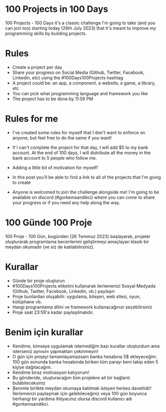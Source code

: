 
# 100 Projects in 100 Days

100 Projects - 100 Days it's a classic challenge I'm going to take (and you can join too) starting today (26th July 2023) that it's meant to improve my programming skills by building projects.

# Rules

- Create a project per day
- Share your progress on Social Media (Github, Twitter, Facebook, Linkedin, etc) using the #100Days100Projects hashtag
- A project could be: an app, a component, a website, a game, a library, etc
- You can pick what programming language and framework you like
- The project has to be done by 11:59 PM

# Rules for me

- I've created some rules for myself that I don't want to enforce on anyone, but feel free to do the same if you want!

- If I can't complete the project for that day, I will add $5 to my bank account. At the end of 100 days, I will distribute all the money in the bank account to 5 people who follow me.

- Adding a little bit of motivation for myself!

- In this post you'll be able to find a link to all of the projects that I'm going to create

- Anyone is welcomed to join the challenge alongside me! I'm going to be available on discord (#gorkemsandikci) where you can come to share your progress or if you need any help along the way.

# 100 Günde 100 Proje

100 Proje - 100 Gün, bugünden (26 Temmuz 2023) başlayarak, projeler oluşturarak programlama becerilerimi geliştirmeyi amaçlayan klasik bir meydan okumadır (ve siz de katılabilirsiniz).

# Kurallar

- Günde bir proje oluşturun
- #100Days100Projects etiketini kullanarak ilerlemenizi Sosyal Medyada (Github, Twitter, Facebook, Linkedin, vb.) paylaşın
- Proje bunlardan oluşabilir: uygulama, bileşen, web sitesi, oyun, kütüphane vb.
- Hangi programlama dilini ve framework kullanacağınızı seçebilirsiniz
- Proje saat 23:59'a kadar paylaşılmalıdır.

# Benim için kurallar

- Kendime, kimseye uygulamak istemediğim bazı kurallar oluşturdum ama isterseniz aynısını yapmaktan çekinmeyin!
- O gün için projeyi tamamlayamazsam banka hesabına 5$ ekleyeceğim. 100 gün sonunda banka hesabında biriken tüm parayı beni takip eden 5 kişiye dağıtacağım.
- Kendime biraz motivasyon katıyorum!
- Bu gönderide, oluşturacağım tüm projelere ait bir bağlantı bulabileceksiniz
- Benimle birlikte meydan okumaya katılmak isteyen herkes davetlidir! İlerlemenizi paylaşmak için gelebileceğiniz veya 100 gün boyunca herhangi bir yardıma ihtiyacınız olursa discord kullanıcı adı #gorkemsandikci. 